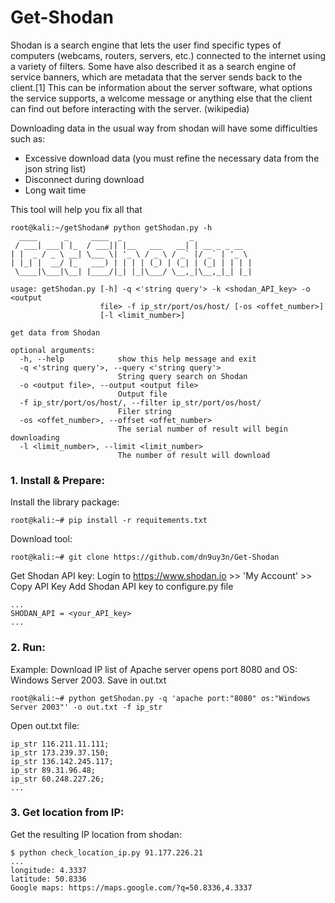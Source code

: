 # Get-Shodan

Shodan is a search engine that lets the user find specific types of computers (webcams, routers, servers, etc.) connected to the internet using a variety of filters. Some have also described it as a search engine of service banners, which are metadata that the server sends back to the client.[1] This can be information about the server software, what options the service supports, a welcome message or anything else that the client can find out before interacting with the server. (wikipedia)

Downloading data in the usual way from shodan will have some difficulties such as:
 - Excessive download data (you must refine the necessary data from the json string list)
 - Disconnect during download
 - Long wait time
 
This tool will help you fix all that

```
root@kali:~/getShodan# python getShodan.py -h
  ____      _     ____  _               _             
 / ___| ___| |_  / ___|| |__   ___   __| | __ _ _ __  
| |  _ / _ \ __| \___ \| '_ \ / _ \ / _` |/ _` | '_ \ 
| |_| |  __/ |_   ___) | | | | (_) | (_| | (_| | | | |
 \____|\___|\__| |____/|_| |_|\___/ \__,_|\__,_|_| |_|

usage: getShodan.py [-h] -q <'string query'> -k <shodan_API_key> -o <output
                    file> -f ip_str/port/os/host/ [-os <offet_number>]
                    [-l <limit_number>]

get data from Shodan

optional arguments:
  -h, --help            show this help message and exit
  -q <'string query'>, --query <'string query'>
                        String query search on Shodan
  -o <output file>, --output <output file>
                        Output file
  -f ip_str/port/os/host/, --filter ip_str/port/os/host/
                        Filer string
  -os <offet_number>, --offset <offet_number>
                        The serial number of result will begin downloading
  -l <limit_number>, --limit <limit_number>
                        The number of result will download

```

### 1. Install & Prepare:
Install the library package:

```
root@kali:~# pip install -r requitements.txt
```
Download tool:

```
root@kali:~# git clone https://github.com/dn9uy3n/Get-Shodan
```

Get Shodan API key: Login to https://www.shodan.io >> 'My Account' >> Copy API Key
Add Shodan API key to configure.py file

```
...
SHODAN_API = <your_API_key>
...
```

### 2. Run:
Example: Download IP list of Apache server opens port 8080 and OS: Windows Server 2003. Save in out.txt

```
root@kali:~# python getShodan.py -q 'apache port:"8080" os:"Windows Server 2003"' -o out.txt -f ip_str
```

Open out.txt file:
```
ip_str 116.211.11.111;
ip_str 173.239.37.150;
ip_str 136.142.245.117;
ip_str 89.31.96.48;
ip_str 60.248.227.26;
...
```

### 3. Get location from IP:
Get the resulting IP location from shodan:

```
$ python check_location_ip.py 91.177.226.21
...
longitude: 4.3337
latitude: 50.8336
Google maps: https://maps.google.com/?q=50.8336,4.3337

```
